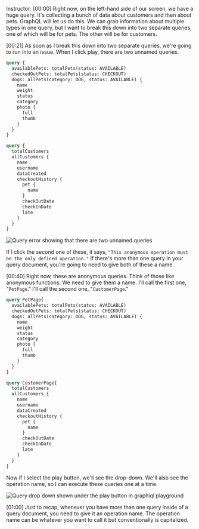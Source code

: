 Instructor: [00:00] Right now, on the left-hand side of our screen, we have a huge query. It's collecting a bunch of data about customers and then about pets. GraphQL will let us do this. We can grab information about multiple types in one query, but I want to break this down into two separate queries, one of which will be for pets. The other will be for customers.

[00:21] As soon as I break this down into two separate queries, we're going to run into an issue. When I click play, there are two unnamed queries.

```graphql
query {
  availablePets: totalPets(status: AVAILABLE)
  checkedOutPets: totalPets(status: CHECKOUT)
  dogs: allPets(category: DOG, status: AVAILABLE) {
    name
    weight
    status
    category
    photo {
      full
      thumb
    }
  }
}

query {
  totalCustomers
  allCustomers {
    name
    username
    dataCreated
    checkoutHistory {
      pet {
        name
      }
      checkOutDate
      checkInDate
      late
    }
  }
}
```

![Query error showing that there are two unnamed queries](https://res.cloudinary.com/dg3gyk0gu/image/upload/v1563555708/transcript-images/create-operation-names-for-graphql-queries-query-error.png)

 If I click the second one of these, it says, `"This anonymous operation must be the only defined operation."` If there's more than one query in your query document, you're going to need to give both of these a name.

[00:40] Right now, these are anonymous queries. Think of those like anonymous functions. We need to give them a name. I'll call the first one, "`PetPage`." I'll call the second one, "`CustomerPage`."

```graphql
query PetPage{
  availablePets: totalPets(status: AVAILABLE)
  checkedOutPets: totalPets(status: CHECKOUT)
  dogs: allPets(category: DOG, status: AVAILABLE) {
    name
    weight
    status
    category
    photo {
      full
      thumb
    }
  }
}

query CustomerPage{
  totalCustomers
  allCustomers {
    name
    username
    dataCreated
    checkoutHistory {
      pet {
        name
      }
      checkOutDate
      checkInDate
      late
    }
  }
}
```

Now if I select the play button, we'll see the drop-down. We'll also see the operation name, so I can execute these queries one at a time.

![Query drop down shown under the play button in graphiql playground](https://res.cloudinary.com/dg3gyk0gu/image/upload/v1563555709/transcript-images/create-operation-names-for-graphql-queries-query-drop-down.png)

[01:00] Just to recap, whenever you have more than one query inside of a query document, you need to give it an operation name. The operation name can be whatever you want to call it but conventionally is capitalized.
